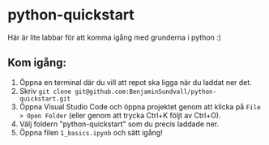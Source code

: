 # python-quickstart
Här är lite labbar för att komma igång med grunderna i python :)

## Kom igång:
1. Öppna en terminal där du vill att repot ska ligga när du laddat ner det.
2. Skriv `git clone git@github.com:BenjaminSundvall/python-quickstart.git`
3. Öppna Visual Studio Code och öppna projektet genom att klicka på `File > Open Folder` (eller genom att trycka Ctrl+K följt av Ctrl+O).
4. Välj foldern "python-quickstart" som du precis laddade ner.
5. Öppna filen `1_basics.ipynb` och sätt igång!